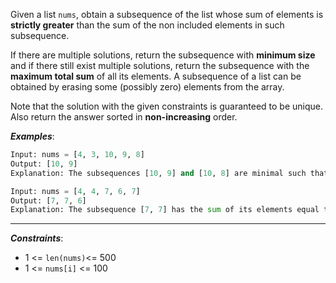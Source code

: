 Given a list `nums`, obtain a subsequence of the list whose sum of elements is **strictly greater** than the sum of the non included elements in such subsequence. 

If there are multiple solutions, return the subsequence with **minimum size** and if there still exist multiple solutions, return the subsequence with the **maximum total sum** of all its elements. A subsequence of a list can be obtained by erasing some (possibly zero) elements from the array. 

Note that the solution with the given constraints is guaranteed to be unique. Also return the answer sorted in **non-increasing** order.

**_Examples_**:
```python
Input: nums = [4, 3, 10, 9, 8]
Output: [10, 9] 
Explanation: The subsequences [10, 9] and [10, 8] are minimal such that the sum of their elements is strictly greater than the sum of elements not included. However, the subsequence [10, 9] has the maximum total sum of its elements. 

Input: nums = [4, 4, 7, 6, 7]
Output: [7, 7, 6] 
Explanation: The subsequence [7, 7] has the sum of its elements equal to 14 which is not strictly greater than the sum of elements not included (14 = 4 + 4 + 6). Therefore, the subsequence [7, 6, 7] is the minimal satisfying the conditions. Note the subsequence has to be returned in non-increasing order.  
```
---
**_Constraints_**:
-  1 <= `len(nums)`<= 500
- 1 <= `nums[i]` <= 100